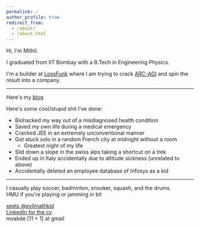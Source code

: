 ```yaml
---
permalink: /
author_profile: true
redirect_from:
  - /about/
  - /about.html
---
```

Hi, I'm Mithil.  

I graduated from IIT Bombay with a B.Tech in Engineering Physics.  

I'm a builder at [LossFunk](https://lossfunk.com/) where I am trying to crack [ARC-AGI](http://arcprize.org/) and spin the result into a company. 

---
Here's my [blog](/blog/)  

Here's some cool/stupid shit I've done:
- Biohacked my way out of a misdiagnosed health condition 
- Saved my own life during a medical emergency 
- Cracked JEE in an extremely unconventional manner
- Got stuck solo in a random French city at midnight without a room 
  - Greatest night of my life
- Slid down a slope in the swiss alps taking a shortcut on a trek
- Ended up in Italy accidentally due to altitude sickness (unrelated to above)
- Accidentally deleted an employee database of Infosys as a kid

---
I casually play soccer, badminton, snooker, squash, and the drums.  
HMU if you're playing or jamming in blr

[xeets @evilmathkid](https://x.com/evilmathkid)  
[LinkedIn for the cv](https://www.linkedin.com/in/mvakde)  
mvakde [11 + 1] at gmail

<!-- Todo?
- (Some of) the craziest things I did
- My Paris trip
- Dance videos like Akshay's blog?-->